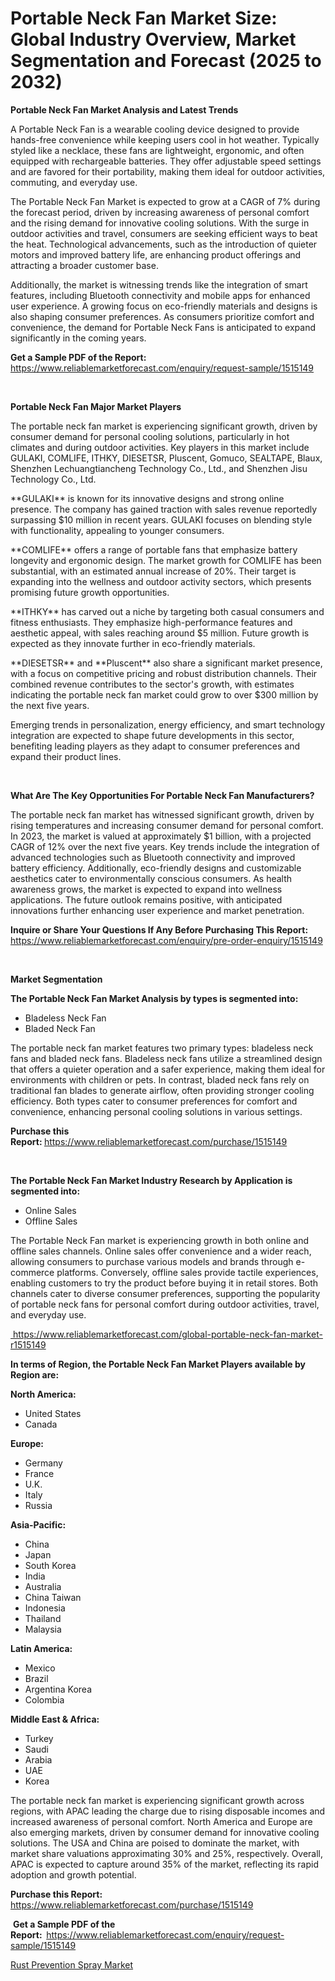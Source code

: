 <p><h1>Portable Neck Fan Market Size: Global Industry Overview, Market Segmentation and Forecast (2025 to 2032)</h1></p><p><strong>Portable Neck Fan Market Analysis and Latest Trends</strong></p>
<p><p>A Portable Neck Fan is a wearable cooling device designed to provide hands-free convenience while keeping users cool in hot weather. Typically styled like a necklace, these fans are lightweight, ergonomic, and often equipped with rechargeable batteries. They offer adjustable speed settings and are favored for their portability, making them ideal for outdoor activities, commuting, and everyday use.</p><p>The Portable Neck Fan Market is expected to grow at a CAGR of 7% during the forecast period, driven by increasing awareness of personal comfort and the rising demand for innovative cooling solutions. With the surge in outdoor activities and travel, consumers are seeking efficient ways to beat the heat. Technological advancements, such as the introduction of quieter motors and improved battery life, are enhancing product offerings and attracting a broader customer base.</p><p>Additionally, the market is witnessing trends like the integration of smart features, including Bluetooth connectivity and mobile apps for enhanced user experience. A growing focus on eco-friendly materials and designs is also shaping consumer preferences. As consumers prioritize comfort and convenience, the demand for Portable Neck Fans is anticipated to expand significantly in the coming years.</p></p>
<p><strong>Get a Sample PDF of the Report:&nbsp;</strong> <a href="https://www.reliablemarketforecast.com/enquiry/request-sample/1515149?utm_campaign=1875&utm_medium=2&utm_source=Github&utm_content=ia&utm_term=08022025&utm_id=portable-neck-fan">https://www.reliablemarketforecast.com/enquiry/request-sample/1515149</a></p>
<p>&nbsp;</p>
<p><strong>Portable Neck Fan Major Market Players</strong></p>
<p><p>The portable neck fan market is experiencing significant growth, driven by consumer demand for personal cooling solutions, particularly in hot climates and during outdoor activities. Key players in this market include GULAKI, COMLIFE, ITHKY, DIESETSR, Pluscent, Gomuco, SEALTAPE, Blaux, Shenzhen Lechuangtiancheng Technology Co., Ltd., and Shenzhen Jisu Technology Co., Ltd. </p><p>**GULAKI** is known for its innovative designs and strong online presence. The company has gained traction with sales revenue reportedly surpassing $10 million in recent years. GULAKI focuses on blending style with functionality, appealing to younger consumers.</p><p>**COMLIFE** offers a range of portable fans that emphasize battery longevity and ergonomic design. The market growth for COMLIFE has been substantial, with an estimated annual increase of 20%. Their target is expanding into the wellness and outdoor activity sectors, which presents promising future growth opportunities.</p><p>**ITHKY** has carved out a niche by targeting both casual consumers and fitness enthusiasts. They emphasize high-performance features and aesthetic appeal, with sales reaching around $5 million. Future growth is expected as they innovate further in eco-friendly materials.</p><p>**DIESETSR** and **Pluscent** also share a significant market presence, with a focus on competitive pricing and robust distribution channels. Their combined revenue contributes to the sector's growth, with estimates indicating the portable neck fan market could grow to over $300 million by the next five years. </p><p>Emerging trends in personalization, energy efficiency, and smart technology integration are expected to shape future developments in this sector, benefiting leading players as they adapt to consumer preferences and expand their product lines.</p></p>
<p>&nbsp;</p>
<p><strong>What Are The Key Opportunities For Portable Neck Fan Manufacturers?</strong></p>
<p><p>The portable neck fan market has witnessed significant growth, driven by rising temperatures and increasing consumer demand for personal comfort. In 2023, the market is valued at approximately $1 billion, with a projected CAGR of 12% over the next five years. Key trends include the integration of advanced technologies such as Bluetooth connectivity and improved battery efficiency. Additionally, eco-friendly designs and customizable aesthetics cater to environmentally conscious consumers. As health awareness grows, the market is expected to expand into wellness applications. The future outlook remains positive, with anticipated innovations further enhancing user experience and market penetration.</p></p>
<p><strong>Inquire or Share Your Questions If Any Before Purchasing This Report:</strong> <a href="https://www.reliablemarketforecast.com/enquiry/pre-order-enquiry/1515149?utm_campaign=1875&utm_medium=2&utm_source=Github&utm_content=ia&utm_term=08022025&utm_id=portable-neck-fan">https://www.reliablemarketforecast.com/enquiry/pre-order-enquiry/1515149</a></p>
<p>&nbsp;</p>
<p><strong>Market Segmentation</strong></p>
<p><strong>The Portable Neck Fan Market Analysis by types is segmented into:</strong></p>
<p><ul><li>Bladeless Neck Fan</li><li>Bladed Neck Fan</li></ul></p>
<p><p>The portable neck fan market features two primary types: bladeless neck fans and bladed neck fans. Bladeless neck fans utilize a streamlined design that offers a quieter operation and a safer experience, making them ideal for environments with children or pets. In contrast, bladed neck fans rely on traditional fan blades to generate airflow, often providing stronger cooling efficiency. Both types cater to consumer preferences for comfort and convenience, enhancing personal cooling solutions in various settings.</p></p>
<p><strong>Purchase this Report:&nbsp;</strong><a href="https://www.reliablemarketforecast.com/purchase/1515149?utm_campaign=1875&utm_medium=2&utm_source=Github&utm_content=ia&utm_term=08022025&utm_id=portable-neck-fan">https://www.reliablemarketforecast.com/purchase/1515149</a></p>
<p>&nbsp;</p>
<p><strong>The Portable Neck Fan Market Industry Research by Application is segmented into:</strong></p>
<p><ul><li>Online Sales</li><li>Offline Sales</li></ul></p>
<p><p>The Portable Neck Fan market is experiencing growth in both online and offline sales channels. Online sales offer convenience and a wider reach, allowing consumers to purchase various models and brands through e-commerce platforms. Conversely, offline sales provide tactile experiences, enabling customers to try the product before buying it in retail stores. Both channels cater to diverse consumer preferences, supporting the popularity of portable neck fans for personal comfort during outdoor activities, travel, and everyday use.</p></p>
<p><a href="https://www.reliablemarketforecast.com/global-portable-neck-fan-market-r1515149?utm_campaign=1875&utm_medium=2&utm_source=Github&utm_content=ia&utm_term=08022025&utm_id=portable-neck-fan">&nbsp;https://www.reliablemarketforecast.com/global-portable-neck-fan-market-r1515149</a></p>
<p><strong>In terms of Region, the Portable Neck Fan Market Players available by Region are:</strong></p>
<p>
    <p> <strong> North America: </strong>
        <ul>
            <li>United States</li>
            <li>Canada</li>
        </ul>
        </p> 
    <p> <strong> Europe: </strong>
        <ul>
            <li>Germany</li>
            <li>France</li>
            <li>U.K.</li>
            <li>Italy</li>
            <li>Russia</li>
        </ul>
        </p> 
    <p> <strong> Asia-Pacific: </strong>
        <ul>
            <li>China</li>
            <li>Japan</li>
            <li>South Korea</li>
            <li>India</li>
            <li>Australia</li>
            <li>China Taiwan</li>
            <li>Indonesia</li>
            <li>Thailand</li>
            <li>Malaysia</li>
        </ul>
        </p> 
    <p> <strong> Latin America: </strong>
        <ul>
            <li>Mexico</li>
            <li>Brazil</li>
            <li>Argentina Korea</li>
            <li>Colombia</li>
        </ul>
        </p> 
    <p> <strong> Middle East & Africa: </strong>
        <ul>
            <li>Turkey</li>
            <li>Saudi</li>
            <li>Arabia</li>
            <li>UAE</li>
            <li>Korea</li>
        </ul>
    </p>
    </p>
<p><p>The portable neck fan market is experiencing significant growth across regions, with APAC leading the charge due to rising disposable incomes and increased awareness of personal comfort. North America and Europe are also emerging markets, driven by consumer demand for innovative cooling solutions. The USA and China are poised to dominate the market, with market share valuations approximating 30% and 25%, respectively. Overall, APAC is expected to capture around 35% of the market, reflecting its rapid adoption and growth potential.</p></p>
<p><strong>Purchase this Report: </strong><a href="https://www.reliablemarketforecast.com/purchase/1515149?utm_campaign=1875&utm_medium=2&utm_source=Github&utm_content=ia&utm_term=08022025&utm_id=portable-neck-fan">https://www.reliablemarketforecast.com/purchase/1515149</a></p>
<p>&nbsp;<strong>Get a Sample PDF of the Report:&nbsp;&nbsp;</strong><a href="https://www.reliablemarketforecast.com/enquiry/request-sample/1515149?utm_campaign=1875&utm_medium=2&utm_source=Github&utm_content=ia&utm_term=08022025&utm_id=portable-neck-fan">https://www.reliablemarketforecast.com/enquiry/request-sample/1515149</a></p>
<p><strong></strong></p>
<p><p><a href="https://github.com/Chiragrp22/Market-Research-Report-List-7/blob/main/rust-prevention-spray-market.md?utm_campaign=1875&utm_medium=2&utm_source=Github&utm_content=ia&utm_term=08022025&utm_id=portable-neck-fan">Rust Prevention Spray Market</a></p></p>